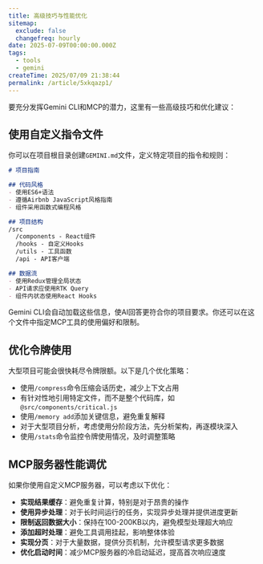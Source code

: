 ```yaml
---
title: 高级技巧与性能优化
sitemap:
  exclude: false
  changefreq: hourly
date: 2025-07-09T00:00:00.000Z
tags:
  - tools
  - gemini
createTime: 2025/07/09 21:38:44
permalink: /article/5xkqazp1/
---
```


要充分发挥Gemini CLI和MCP的潜力，这里有一些高级技巧和优化建议：

## 使用自定义指令文件

你可以在项目根目录创建`GEMINI.md`文件，定义特定项目的指令和规则：

```md
# 项目指南

## 代码风格
- 使用ES6+语法
- 遵循Airbnb JavaScript风格指南
- 组件采用函数式编程风格

## 项目结构
/src
  /components - React组件
  /hooks - 自定义Hooks
  /utils - 工具函数
  /api - API客户端

## 数据流
- 使用Redux管理全局状态
- API请求应使用RTK Query
- 组件内状态使用React Hooks
```

Gemini CLI会自动加载这些信息，使AI回答更符合你的项目要求。你还可以在这个文件中指定MCP工具的使用偏好和限制。


## 优化令牌使用

大型项目可能会很快耗尽令牌限额。以下是几个优化策略：

- 使用`/compress`命令压缩会话历史，减少上下文占用
- 有针对性地引用特定文件，而不是整个代码库，如`@src/components/critical.js`
- 使用`/memory add`添加关键信息，避免重复解释
- 对于大型项目分析，考虑使用分阶段方法，先分析架构，再逐模块深入
- 使用`/stats`命令监控令牌使用情况，及时调整策略

## MCP服务器性能调优

如果你使用自定义MCP服务器，可以考虑以下优化：

- **实现结果缓存**：避免重复计算，特别是对于昂贵的操作
- **使用异步处理**：对于长时间运行的任务，实现异步处理并提供进度更新
- **限制返回数据大小**：保持在100-200KB以内，避免模型处理超大响应
- **添加超时处理**：避免工具调用挂起，影响整体体验
- **实现分页**：对于大量数据，提供分页机制，允许模型请求更多数据
- **优化启动时间**：减少MCP服务器的冷启动延迟，提高首次响应速度

